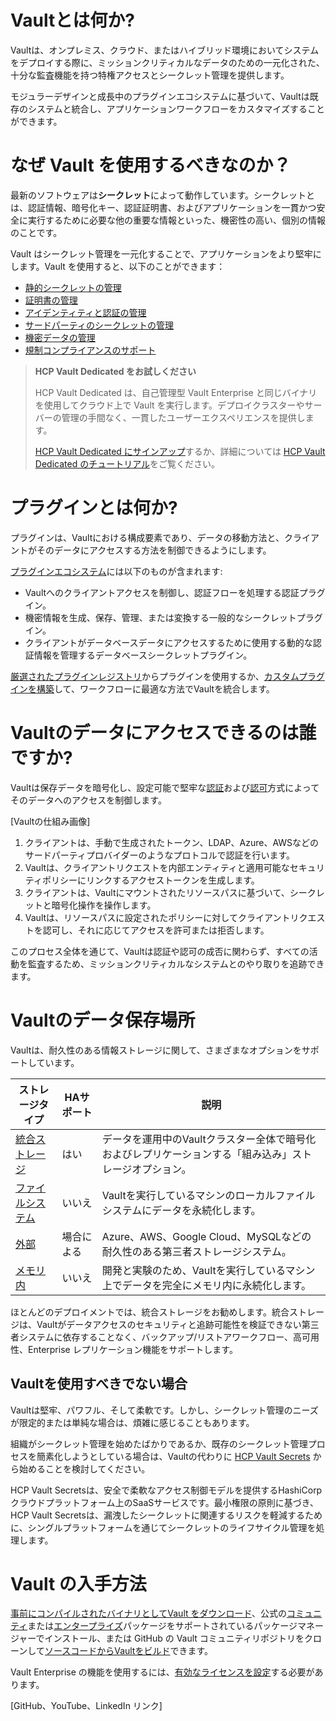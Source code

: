 # Vaultとは何か?

Vaultは、オンプレミス、クラウド、またはハイブリッド環境においてシステムをデプロイする際に、ミッションクリティカルなデータのための一元化された、十分な監査機能を持つ特権アクセスとシークレット管理を提供します。

モジュラーデザインと成長中のプラグインエコシステムに基づいて、Vaultは既存のシステムと統合し、アプリケーションワークフローをカスタマイズすることができます。

# なぜ Vault を使用するべきなのか？

最新のソフトウェアは**シークレット**によって動作しています。シークレットとは、認証情報、暗号化キー、認証証明書、およびアプリケーションを一貫かつ安全に実行するために必要な他の重要な情報といった、機密性の高い、個別の情報のことです。

Vault はシークレット管理を一元化することで、アプリケーションをより堅牢にします。Vault を使用すると、以下のことができます：

- [静的シークレットの管理](/vault/docs/about-vault/why-use-vault/static-secrets)
- [証明書の管理](/vault/docs/about-vault/why-use-vault/certificates)
- [アイデンティティと認証の管理](/vault/docs/about-vault/why-use-vault/identities)
- [サードパーティのシークレットの管理](/vault/docs/about-vault/why-use-vault/3rd-party-secrets)
- [機密データの管理](/vault/docs/about-vault/why-use-vault/sensitive-data)
- [規制コンプライアンスのサポート](/vault/docs/about-vault/why-use-vault/regulatory-compliance)

> **HCP Vault Dedicated をお試しください**
> 
> HCP Vault Dedicated は、自己管理型 Vault Enterprise と同じバイナリを使用してクラウド上で Vault を実行します。デプロイクラスターやサーバーの管理の手間なく、一貫したユーザーエクスペリエンスを提供します。
> 
> [HCP Vault Dedicated にサインアップ](https://portal.cloud.hashicorp.com)するか、詳細については [HCP Vault Dedicated のチュートリアル](/vault/tutorials/cloud)をご覧ください。

# プラグインとは何か?

プラグインは、Vaultにおける構成要素であり、データの移動方法と、クライアントがそのデータにアクセスする方法を制御できるようにします。

[プラグインエコシステム](/vault/docs/plugins)には以下のものが含まれます:
- Vaultへのクライアントアクセスを制御し、認証フローを処理する認証プラグイン。
- 機密情報を生成、保存、管理、または変換する一般的なシークレットプラグイン。
- クライアントがデータベースデータにアクセスするために使用する動的な認証情報を管理するデータベースシークレットプラグイン。

[厳選されたプラグインレジストリ](/vault/integrations)からプラグインを使用するか、[カスタムプラグインを構築](/vault/docs/plugins/plugin-development)して、ワークフローに最適な方法でVaultを統合します。

# Vaultのデータにアクセスできるのは誰ですか?

Vaultは保存データを暗号化し、設定可能で堅牢な[認証](/vault/docs/concepts/auth)および[認可](/vault/docs/concepts/policies)方式によってそのデータへのアクセスを制御します。

[Vaultの仕組み画像]

1. クライアントは、手動で生成されたトークン、LDAP、Azure、AWSなどのサードパーティプロバイダーのようなプロトコルで認証を行います。
2. Vaultは、クライアントリクエストを内部エンティティと適用可能なセキュリティポリシーにリンクするアクセストークンを生成します。
3. クライアントは、Vaultにマウントされたリソースパスに基づいて、シークレットと暗号化操作を操作します。
4. Vaultは、リソースパスに設定されたポリシーに対してクライアントリクエストを認可し、それに応じてアクセスを許可または拒否します。

このプロセス全体を通じて、Vaultは認証や認可の成否に関わらず、すべての活動を監査するため、ミッションクリティカルなシステムとのやり取りを追跡できます。

# Vaultのデータ保存場所

Vaultは、耐久性のある情報ストレージに関して、さまざまなオプションをサポートしています。

| ストレージタイプ | HAサポート | 説明 |
|-------------|------------|-------------|
| [統合ストレージ](/vault/docs/configuration/storage/raft) | はい | データを運用中のVaultクラスター全体で暗号化およびレプリケーションする「組み込み」ストレージオプション。 |
| [ファイルシステム](/vault/docs/configuration/storage/filesystem) | いいえ | Vaultを実行しているマシンのローカルファイルシステムにデータを永続化します。 |
| [外部](/vault/docs/configuration/storage#integrated-vs-external) | 場合による | Azure、AWS、Google Cloud、MySQLなどの耐久性のある第三者ストレージシステム。 |
| [メモリ内](/vault/docs/configuration/storage/in-memory) | いいえ | 開発と実験のため、Vaultを実行しているマシン上でデータを完全にメモリ内に永続化します。 |

ほとんどのデプロイメントでは、統合ストレージをお勧めします。統合ストレージは、Vaultがデータアクセスのセキュリティと追跡可能性を検証できない第三者システムに依存することなく、バックアップ/リストアワークフロー、高可用性、Enterprise レプリケーション機能をサポートします。

## Vaultを使用すべきでない場合

Vaultは堅牢、パワフル、そして柔軟です。しかし、シークレット管理のニーズが限定的または単純な場合は、煩雑に感じることもあります。

組織がシークレット管理を始めたばかりであるか、既存のシークレット管理プロセスを簡素化しようとしている場合は、Vaultの代わりに [HCP Vault Secrets](/hcp/docs/vault-secrets) から始めることを検討してください。

HCP Vault Secretsは、安全で柔軟なアクセス制御モデルを提供するHashiCorp クラウドプラットフォーム上のSaaSサービスです。最小権限の原則に基づき、HCP Vault Secretsは、漏洩したシークレットに関連するリスクを軽減するために、シングルプラットフォームを通じてシークレットのライフサイクル管理を処理します。

# Vault の入手方法

[事前にコンパイルされたバイナリとしてVault をダウンロード](http://releases.hashicorp.com/vault)、公式の[コミュニティ](/vault/install)または[エンタープライズ](/vault/install/enterprise)パッケージをサポートされているパッケージマネージャーでインストール、または GitHub の Vault コミュニティリポジトリをクローンして[ソースコードからVaultをビルド](/vault/get-vault/build-from-code)できます。

Vault Enterprise の機能を使用するには、[有効なライセンスを設定](/vault/license)する必要があります。

[GitHub、YouTube、LinkedIn リンク]